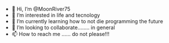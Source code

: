 - 👋 Hi, I’m @MoonRiver75
- 👀 I’m interested in life and tecnology
- 🌱 I’m currently learning how to not die programming the future 
- 💞️ I’m looking to collaborate........ in general 
- 📫 How to reach me ...... do not please!!!
<!---
MoonRiver75/MoonRiver75 is a ✨ special ✨ repository because its `README.md` (this file) appears on your GitHub profile.
You can click the Preview link to take a look at your changes.
--->
